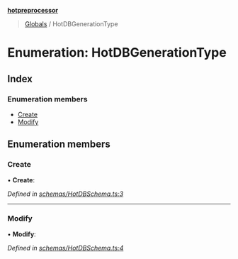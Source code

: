 **[hotpreprocessor](../README.md)**

> [Globals](../globals.md) / HotDBGenerationType

# Enumeration: HotDBGenerationType

## Index

### Enumeration members

* [Create](hotdbgenerationtype.md#create)
* [Modify](hotdbgenerationtype.md#modify)

## Enumeration members

### Create

•  **Create**: 

*Defined in [schemas/HotDBSchema.ts:3](https://github.com/OurFreeLight/HotPreprocessor/blob/086eb28/src/schemas/HotDBSchema.ts#L3)*

___

### Modify

•  **Modify**: 

*Defined in [schemas/HotDBSchema.ts:4](https://github.com/OurFreeLight/HotPreprocessor/blob/086eb28/src/schemas/HotDBSchema.ts#L4)*
